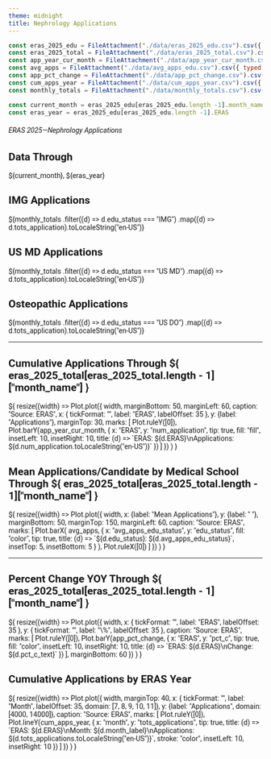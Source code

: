 ```yaml
---
theme: midnight
title: Nephrology Applications
---
```


<!-- 00 Styling -->

<style>
@import url('https://fonts.googleapis.com/css2?family=Roboto:wght@400;700&display=swap');

body {
  font-family: 'Roboto', sans-serif;
}

.observablehq-link-active > a:nth-child(1) {
  color: #0077c8;
}

#observablehq-header {
  background-color: #00468b;
  border-radius: 4px;
 }

.observablehq {
  font-family: 'Roboto', sans-serif;
  font-size: 3em;
}

svg {
  font-family: 'Roboto', sans-serif;
  font-size: 14px;
}

</style>

<!-- 01 Data -->

```js
const eras_2025_edu = FileAttachment("./data/eras_2025_edu.csv").csv({ typed: true});
const eras_2025_total = FileAttachment("./data/eras_2025_total.csv").csv({ typed: true });
const app_year_cur_month = FileAttachment("./data/app_year_cur_month.csv").csv({ typed: true});  
const avg_apps = FileAttachment("./data/avg_apps_edu.csv").csv({ typed: true});
const app_pct_change = FileAttachment("./data/app_pct_change.csv").csv({ typed: true });
const cum_apps_year = FileAttachment("./data/cum_apps_year.csv").csv({ typed: true });
const monthly_totals = FileAttachment("./data/monthly_totals.csv").csv({ typed: true });
```

<!-- 01.01 Current ERAS Year and Application Month -->

```js
const current_month = eras_2025_edu[eras_2025_edu.length -1].month_name
const eras_year = eras_2025_edu[eras_2025_edu.length -1].ERAS
```

###### ERAS 2025—Nephrology Applications

<!-- 02 Cards Showing Top-Line Application Numbers -->

<div class="grid grid-cols-4">
  <div class="card">
    <h2>Data Through</h2>
    <span class="big">${current_month}, ${eras_year}
    </span>
  </div>
  <div class="card">
    <h2>IMG Applications</h2>
    <span class="big">${monthly_totals
      .filter((d) => d.edu_status === "IMG")
      .map((d) => d.tots_application).toLocaleString("en-US")}</span>
  </div>
  <div class="card">
    <h2>US MD Applications</h2>
    <span class="big">${monthly_totals
      .filter((d) => d.edu_status === "US MD")
      .map((d) => d.tots_application).toLocaleString("en-US")}</span>
  </div>
  <div class="card">
    <h2>Osteopathic Applications</h2>
    <span class="big">${monthly_totals
      .filter((d) => d.edu_status === "US DO")
      .map((d) => d.tots_application).toLocaleString("en-US")}</span>
  </div>
</div>

---

<!-- 03 Visualizations Row 1 -->

<div class="grid grid-cols-2">
  <div class="card">
  <h2><b>Cumulative Applications Through ${
      eras_2025_total[eras_2025_total.length - 1]["month_name"]
      }</b>
  </h2>
  ${
    resize((width) => Plot.plot({
      width,
      marginBottom: 50,
      marginLeft: 60,
      caption: "Source: ERAS",
       x: { tickFormat: "", label: "ERAS", labelOffset: 35 },
       y: {label: "Applications"},
       marginTop: 30,
      marks: [
        Plot.ruleY([0]),
        Plot.barY(app_year_cur_month, {
          x: "ERAS", 
          y: "num_application",
          tip: true,
          fill: "fill", 
          insetLeft: 10, 
          insetRight: 10,
          title: (d) => `ERAS: ${d.ERAS}\nApplications: ${d.num_application.toLocaleString("en-US")}`
          })
        ]
      })
    )
  }
</div>

  <div class="card">
  <h2>
    <b>Mean Applications/Candidate by Medical School Through ${
      eras_2025_total[eras_2025_total.length - 1]["month_name"]
      }
    </b>
  </h2>
  ${
    resize((width) => Plot.plot({
      width,
      x: {label: "Mean Applications"},
      y: {label: " "},
      marginBottom: 50,
      marginTop: 150,
      marginLeft: 60,
      caption: "Source: ERAS",
      marks: [
        Plot.barX(
          avg_apps,
          {
            x: "avg_apps_edu_status",
            y: "edu_status",
            fill: "color",
            tip: true,
            title: (d) => `${d.edu_status}: ${d.avg_apps_edu_status}`,
            insetTop: 5,
            insetBottom: 5
          }
        ),
        Plot.ruleX([0])  
      ]
      })
    )
  }

</div>
</div>

---

<!-- 04 Visualizations Row 2 -->

<div class="grid grid-cols-2">
  <div class="card">
  <h2>
    <b>
    Percent Change YOY Through ${
      eras_2025_total[eras_2025_total.length - 1]["month_name"]
      }
    </b>
  </h2>
  ${
    resize((width) => Plot.plot({
      width,
      x: { tickFormat: "", label: "ERAS", labelOffset: 35 },
      y: { tickFormat: "", label: "\%", labelOffset: 35 },
      caption: "Source: ERAS",
      marks: [
        Plot.ruleY([0]),
        Plot.barY(app_pct_change, {
          x: "ERAS", 
          y: "pct_c",
          tip: true,
          fill: "color", 
          insetLeft: 10, 
          insetRight: 10,
          title: (d) => `ERAS: ${d.ERAS}\nChange: ${d.pct_c_text}`
        })
      ],
      marginBottom: 60
    })
  )
}

</div>

  <div class="card">
  <h2>
    <b>
    Cumulative Applications by ERAS Year  
    </b>
  </h2>
  ${
    resize((width) => Plot.plot({
      width,
      marginTop: 40,
      x: { tickFormat: "", label: "Month", labelOffset: 35, domain: [7, 8, 9, 10, 11]},
      y: {label: "Applications", domain: [4000, 14000]},
      caption: "Source: ERAS",
      marks: [
        Plot.ruleY([0]),
        Plot.lineY(cum_apps_year, {
          x: "month", 
          y: "tots_applications",
          tip: true,
          title: (d) => `ERAS: ${d.ERAS}\nMonth: ${d.month_label}\nApplications: ${d.tots_applications.toLocaleString("en-US")}`,
          stroke: "color", 
          insetLeft: 10, 
          insetRight: 10
        })
      ]
    })
  )
}

</div>
</div>

